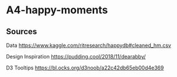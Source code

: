 # A4-happy-moments

## Sources
Data
https://www.kaggle.com/ritresearch/happydb#cleaned_hm.csv

Design Inspiration
https://pudding.cool/2018/11/dearabby/

D3 Tooltips
https://bl.ocks.org/d3noob/a22c42db65eb00d4e369
